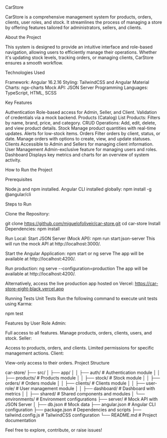 CarStore

CarStore is a comprehensive management system for products, orders, clients, user roles, and stock. It streamlines the process of managing a store by offering features tailored for administrators, sellers, and clients.

About the Project

This system is designed to provide an intuitive interface and role-based navigation, allowing users to efficiently manage their operations. Whether it's updating stock levels, tracking orders, or managing clients, CarStore ensures a smooth workflow.

Technologies Used

Framework: Angular 16.2.16
Styling: TailwindCSS and Angular Material
Charts: ngx-charts
Mock API: JSON Server
Programming Languages: TypeScript, HTML, SCSS

Key Features

Authentication
Role-based access for Admin, Seller, and Client.
Validation of credentials via a mock backend.
Products (Catalog)
List Products: Filters by name, brand, price, and category.
CRUD Operations: Add, edit, delete, and view product details.
Stock
Manage product quantities with real-time updates.
Alerts for low-stock items.
Orders
Filter orders by client, status, or date.
Manage orders with options to create, view, and update statuses.
Clients
Accessible to Admin and Sellers for managing client information.
User Management
Admin-exclusive feature for managing users and roles.
Dashboard
Displays key metrics and charts for an overview of system activity.

How to Run the Project

Prerequisites

Node.js and npm installed.
Angular CLI installed globally:
npm install -g @angular/cli

Steps to Run

Clone the Repository:

git clone https://github.com/miguelofoliveir/car-store.git
cd car-store
Install Dependencies:
npm install

Run Local:
Start JSON Server (Mock API):
npm run start:json-server
This will run the mock API at http://localhost:3000/.

Start the Angular Application:
npm start or ng serve
The app will be available at http://localhost:4200/.

Run production:
ng serve --configuration=production
The app will be available at http://localhost:4200/.

Alternatively, access the live production app hosted on Vercel: 
https://car-store-eight-black.vercel.app

Running Tests
Unit Tests
Run the following command to execute unit tests using Karma:

npm test

Features by User Role
Admin:

Full access to all features.
Manage products, orders, clients, users, and stock.
Seller:

Access to products, orders, and clients.
Limited permissions for specific management actions.
Client:

View-only access to their orders.
Project Structure

car-store/
├── src/
│   ├── app/
│   │   ├── auth/                # Authentication module
│   │   ├── products/            # Products module
│   │   ├── stock/               # Stock module
│   │   ├── orders/              # Orders module
│   │   ├── clients/             # Clients module
│   │   ├── user-role/           # User management module
│   │   ├── dashboard/           # Dashboard with metrics
│   │   ├── shared/              # Shared components and modules
│   └── environments/            # Environment configurations
├── server/                      # Mock API with JSON Server
│   ├── db.json                  # Mock data
├── angular.json                 # Angular CLI configuration
├── package.json                 # Dependencies and scripts
├── tailwind.config.js           # TailwindCSS configuration
└── README.md                    # Project documentation

Feel free to explore, contribute, or raise issues! 
